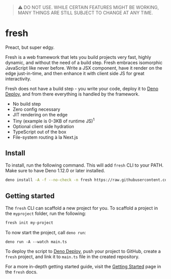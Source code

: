 > :warning: DO NOT USE. WHILE CERTAIN FEATURES MIGHT BE WORKING, MANY THINGS ARE
> STILL SUBJECT TO CHANGE AT ANY TIME.

# fresh

Preact, but super edgy.

Fresh is a web framework that lets you build projects very fast, highly dynamic,
and without the need of a build step. Fresh embraces isomorphic JavaScript like
never before. Write a JSX component, have it render on the edge just-in-time,
and then enhance it with client side JS for great interactivity.

Fresh does not have a build step - you write your code, deploy it to
[Deno Deploy](https://deno.com/deploy), and from there everything is handled by
the framework.

- No build step
- Zero config necessary
- JIT rendering on the edge
- Tiny (example is 0-3KB of runtime JS)<sup>1</sup>
- Optional client side hydration
- TypeScript out of the box
- File-system routing à la Next.js


## Install

To install, run the following command. This will add `fresh` CLI to your PATH.
Make sure to have Deno 1.12.0 or later installed.

```sh
deno install -A -f --no-check -n fresh https://raw.githubusercontent.com/lucacasonato/fresh/main/cli.ts
```

## Getting started

The `fresh` CLI can scaffold a new project for you. To scaffold a project in the
`myproject` folder, run the following:

```sh
fresh init my-project
```

To now start the project, call `deno run`:

```
deno run -A --watch main.ts
```

To deploy the script to [Deno Deploy](https://deno.com/deploy), push your
project to GitHub, create a `fresh` project, and link it to `main.ts` file in
the created repository.

For a more in-depth getting started guide, visit the
[Getting Started](./docs/getting-started.md) page in the `fresh` docs.
